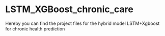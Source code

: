 # LSTM_XGBoost_chronic_care
Hereby you can find the project files for the hybrid model LSTM+Xgboost for chronic health prediction
